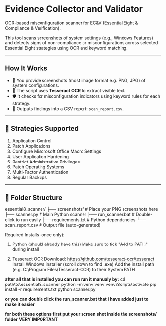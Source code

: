 # Evidence Collector and Validator

OCR-based misconfiguration scanner for EC&V (Essential Eight & Compliance & Verification).

This tool scans screenshots of system settings (e.g., Windows Features) and detects signs of non-compliance or misconfigurations across selected Essential Eight strategies using OCR and keyword matching.

---

## How It Works

- 📸 You provide screenshots (most image format e.g. PNG, JPG) of system configurations.
- 🧠 The script uses **Tesseract OCR** to extract visible text.
- 🛡️ It checks for misconfiguration indicators using keyword rules for each strategy.
- 📄 Outputs findings into a CSV report: `scan_report.csv`.

---

## 🧪 Strategies Supported

1. Application Control 
2. Patch Applications 
3. Configure Miscrosoft Office Macro Settings  
4. User Application Hardening
5. Restrict Administrative Privileges
6. Patch Operating Systems
7. Multi-Factor Authentication
8. Regular Backups

---

## 📁 Folder Structure

essential8_scanner/
├── screenshots/ # Place your PNG screenshots here
├── scanner.py # Main Python scanner
├── run_scanner.bat # Double-click to run easily
├── requirements.txt # Python dependencies
└── scan_report.csv # Output file (auto-generated)

Required Installs (once only):
1. Python (should already have this)
      Make sure to tick "Add to PATH" during install

2. Tesseract OCR
      Download: https://github.com/tesseract-ocr/tesseract
      Install Windows installer (scroll down to find .exe)
      Add the install path (e.g. C:\Program Files\Tesseract-OCR) to their System PATH
   
**after all that is installed you can run run it manualy by:**
cd path\to\essential8_scanner
python -m venv venv
venv\Scripts\activate
pip install -r requirements.txt
python scanner.py

**or you can double click the run_scanner.bat that i have added just to make it easier**

**for both these options first put your screen shot inside the screenshots/ folder**  **VERY IMPORTANT**